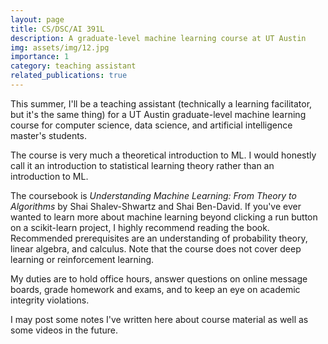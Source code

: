 ```yaml
---
layout: page
title: CS/DSC/AI 391L
description: A graduate-level machine learning course at UT Austin
img: assets/img/12.jpg
importance: 1
category: teaching assistant
related_publications: true
---
```


This summer, I'll be a teaching assistant (technically a learning facilitator, but it's the same thing) for a UT Austin graduate-level machine learning course for computer science, data science, and artificial intelligence master's students.

The course is very much a theoretical introduction to ML. I would honestly call it an introduction to statistical learning theory rather than an introduction to ML.

The coursebook is _Understanding Machine Learning: From Theory to Algorithms_ by Shai Shalev-Shwartz and Shai Ben-David. If you've ever wanted to learn more about machine learning beyond clicking a run button on a scikit-learn project, I highly recommend reading the book. Recommended prerequisites are an understanding of probability theory, linear algebra, and calculus. Note that the course does not cover deep learning or reinforcement learning.

My duties are to hold office hours, answer questions on online message boards, grade homework and exams, and to keep an eye on academic integrity violations.

I may post some notes I've written here about course material as well as some videos in the future.

